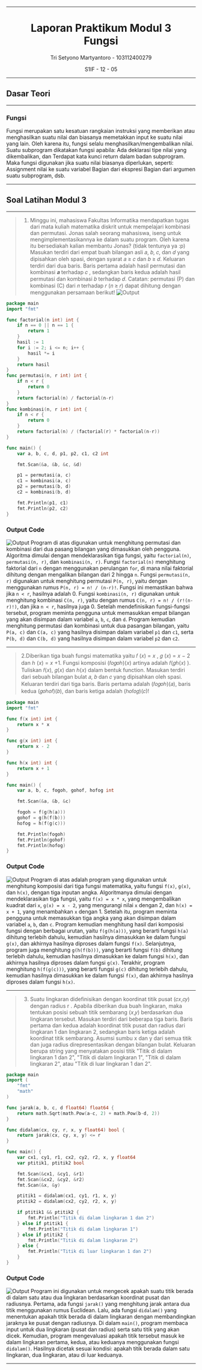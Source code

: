 
---
<h1 align="center">Laporan Praktikum Modul 3 <br>Fungsi</h1>

<p align="center">Tri Setyono Martyantoro - 103112400279</p>
<p align="center">S1IF - 12 - 05</p>


---
## Dasar Teori
---
### Fungsi

Fungsi merupakan satu kesatuan rangkaian instruksi yang memberikan atau menghasilkan suatu nilai dan biasanya memetakkan input ke suatu nilai yang lain. Oleh karena itu, fungsi selalu menghasilkan/mengembalikan nilai. Suatu subprogram dikatakan fungsi apabila: Ada deklarasi tipe nilai yang dikembalikan, dan Terdapat kata kunci return dalam badan subprogram. Maka fungsi digunakan jika suatu nilai biasanya diperlukan, seperti: Assignment nilai ke suatu variabel Bagian dari ekspresi Bagian dari argumen suatu subprogram, dsb.

---
## Soal Latihan Modul 3


---


> 1. Minggu ini, mahasiswa Fakultas Informatika mendapatkan tugas dari mata kuliah matematika diskrit untuk mempelajari kombinasi dan permutasi. Jonas salah seorang mahasiswa, iseng untuk mengimplementasikannya ke dalam suatu program. Oleh karena itu bersediakah kalian membantu Jonas? (tidak tentunya ya :p) Masukan terdiri dari empat buah bilangan asli 𝑎, 𝑏, 𝑐, dan 𝑑 yang dipisahkan oleh spasi, dengan syarat 𝑎 ≥ 𝑐 dan 𝑏 ≥ 𝑑. Keluaran terdiri dari dua baris. Baris pertama adalah hasil permutasi dan kombinasi 𝒂 terhadap 𝑐 , sedangkan baris kedua adalah hasil permutasi dan kombinasi 𝑏 terhadap 𝑑. Catatan: permutasi (P) dan kombinasi (C) dari 𝑛 terhadap 𝑟 (𝑛 ≥ 𝑟) dapat dihitung dengan menggunakan persamaan berikut!
![Output](Pictures/rumuspermutasi.png)
```go
package main
import "fmt"

func factorial(n int) int {
    if n == 0 || n == 1 {
        return 1
    }
    hasil := 1
    for i := 2; i <= n; i++ {
        hasil *= i
    }
    return hasil
}
func permutasi(n, r int) int {
    if n < r {
        return 0
    }
    return factorial(n) / factorial(n-r)
}
func kombinasi(n, r int) int {
    if n < r {
        return 0
    }
    return factorial(n) / (factorial(r) * factorial(n-r))
}

func main() {
    var a, b, c, d, p1, p2, c1, c2 int

    fmt.Scan(&a, &b, &c, &d)

    p1 = permutasi(a, c)
    c1 = kombinasi(a, c)
    p2 = permutasi(b, d)
    c2 = kombinasi(b, d)

    fmt.Println(p1, c1)
    fmt.Println(p2, c2)
}
```
### Output Code
![Output](Pictures/Output-Soal1-Modul3.png)
Program di atas digunakan untuk menghitung permutasi dan kombinasi dari dua pasang bilangan yang dimasukkan oleh pengguna. Algoritma dimulai dengan mendeklarasikan tiga fungsi, yaitu `factorial(n)`, `permutasi(n, r)`, dan `kombinasi(n, r)`. Fungsi `factorial(n)` menghitung faktorial dari `n` dengan menggunakan perulangan `for`, di mana nilai faktorial dihitung dengan mengalikan bilangan dari 2 hingga `n`. Fungsi `permutasi(n, r)` digunakan untuk menghitung permutasi `P(n, r)`, yaitu dengan menggunakan rumus `P(n, r) = n! / (n-r)!`. Fungsi ini memastikan bahwa jika `n < r`, hasilnya adalah 0. Fungsi `kombinasi(n, r)` digunakan untuk menghitung kombinasi `C(n, r)`, yaitu dengan rumus `C(n, r) = n! / (r!(n-r)!)`, dan jika `n < r`, hasilnya juga 0. Setelah mendefinisikan fungsi-fungsi tersebut, program meminta pengguna untuk memasukkan empat bilangan yang akan disimpan dalam variabel `a`, `b`, `c`, dan `d`. Program kemudian menghitung permutasi dan kombinasi untuk dua pasangan bilangan, yaitu `P(a, c)` dan `C(a, c)` yang hasilnya disimpan dalam variabel `p1` dan `c1`, serta `P(b, d)` dan `C(b, d)` yang hasilnya disimpan dalam variabel `p2` dan `c2`.

---

>  2.Diberikan tiga buah fungsi matematika yaitu 𝑓 (𝑥) = 𝑥 , 𝑔 (𝑥) = 𝑥 − 2 dan ℎ (𝑥) = 𝑥 +1. Fungsi komposisi (𝑓𝑜𝑔𝑜ℎ)(𝑥) artinya adalah 𝑓(𝑔ℎ(𝑥) ). Tuliskan 𝑓(𝑥), 𝑔(𝑥) dan ℎ(𝑥) dalam bentuk function. Masukan terdiri dari sebuah bilangan bulat 𝑎, 𝑏 dan 𝑐 yang dipisahkan oleh spasi. Keluaran terdiri dari tiga baris. Baris pertama adalah (𝑓𝑜𝑔𝑜ℎ)(𝑎), baris kedua (𝑔𝑜ℎ𝑜𝑓)(𝑏), dan baris ketiga adalah (ℎ𝑜𝑓𝑜𝑔)(𝑐)!

```go
package main
import "fmt"

func f(x int) int {
    return x * x
}

func g(x int) int {
    return x - 2
}

func h(x int) int {
    return x + 1
}

func main() {
    var a, b, c, fogoh, gohof, hofog int

    fmt.Scan(&a, &b, &c)

    fogoh = f(g(h(a)))
    gohof = g(h(f(b)))
    hofog = h(f(g(c)))

    fmt.Println(fogoh)
    fmt.Println(gohof)
    fmt.Println(hofog)
}
```
### Output Code
![Output](Pictures/Output-Soal2-Modul3.png)
Program di atas adalah program yang digunakan untuk menghitung komposisi dari tiga fungsi matematika, yaitu fungsi `f(x)`, `g(x)`, dan `h(x)`, dengan tiga inputan angka. Algoritmanya dimulai dengan mendeklarasikan tiga fungsi, yaitu `f(x) = x * x`, yang mengembalikan kuadrat dari `x`, `g(x) = x - 2`, yang mengurangi nilai `x` dengan 2, dan `h(x) = x + 1`, yang menambahkan `x` dengan 1. Setelah itu, program meminta pengguna untuk memasukkan tiga angka yang akan disimpan dalam variabel `a`, `b`, dan `c`. Program kemudian menghitung hasil dari komposisi fungsi dengan berbagai urutan, yaitu `f(g(h(a)))`, yang berarti fungsi `h(a)` dihitung terlebih dahulu, kemudian hasilnya dimasukkan ke dalam fungsi `g(x)`, dan akhirnya hasilnya diproses dalam fungsi `f(x)`. Selanjutnya, program juga menghitung `g(h(f(b)))`, yang berarti fungsi `f(b)` dihitung terlebih dahulu, kemudian hasilnya dimasukkan ke dalam fungsi `h(x)`, dan akhirnya hasilnya diproses dalam fungsi `g(x)`. Terakhir, program menghitung `h(f(g(c)))`, yang berarti fungsi `g(c)` dihitung terlebih dahulu, kemudian hasilnya dimasukkan ke dalam fungsi `f(x)`, dan akhirnya hasilnya diproses dalam fungsi `h(x)`. 

---

> 3. Suatu lingkaran didefinisikan dengan koordinat titik pusat (𝑐𝑥,𝑐𝑦) dengan radius r . Apabila diberikan dua buah lingkaran, maka tentukan posisi sebuah titik sembarang (𝑥,𝑦) berdasarkan dua lingkaran tersebut. Masukan terdiri dari beberapa tiga baris. Baris pertama dan kedua adalah koordinat titik pusat dan radius dari lingkaran 1 dan lingkaran 2, sedangkan baris ketiga adalah koordinat titik sembarang. Asumsi sumbu x dan y dari semua titik dan juga radius direpresentasikan dengan bilangan bulat. Keluaran berupa string yang menyatakan posisi titik "Titik di dalam lingkaran 1 dan 2", "Titik di dalam lingkaran 1", "Titik di dalam lingkaran 2", atau "Titik di luar lingkaran 1 dan 2".

```go
package main
import (
    "fmt"
    "math"
)

func jarak(a, b, c, d float64) float64 {
    return math.Sqrt(math.Pow(a-c, 2) + math.Pow(b-d, 2))
}

func didalam(cx, cy, r, x, y float64) bool {
    return jarak(cx, cy, x, y) <= r
}

func main() {
    var cx1, cy1, r1, cx2, cy2, r2, x, y float64
    var ptitik1, ptitik2 bool

    fmt.Scan(&cx1, &cy1, &r1)
    fmt.Scan(&cx2, &cy2, &r2)
    fmt.Scan(&x, &y)

    ptitik1 = didalam(cx1, cy1, r1, x, y)
    ptitik2 = didalam(cx2, cy2, r2, x, y)

    if ptitik1 && ptitik2 {
        fmt.Println("Titik di dalam lingkaran 1 dan 2")
    } else if ptitik1 {
        fmt.Println("Titik di dalam lingkaran 1")
    } else if ptitik2 {
        fmt.Println("Titik di dalam lingkaran 2")
    } else {
        fmt.Println("Titik di luar lingkaran 1 dan 2")
    }
}
```
### Output Code
![Output](Pictures/Output-Soal3-Modul3.png)
Program ini digunakan untuk mengecek apakah suatu titik berada di dalam satu atau dua lingkaran berdasarkan koordinat pusat dan radiusnya. Pertama, ada fungsi `jarak()` yang menghitung jarak antara dua titik menggunakan rumus Euclidean. Lalu, ada fungsi `didalam()` yang menentukan apakah titik berada di dalam lingkaran dengan membandingkan jaraknya ke pusat dengan radiusnya.
Di dalam `main()`, program membaca input untuk dua lingkaran (pusat dan radius) serta satu titik yang akan dicek. Kemudian, program mengevaluasi apakah titik tersebut masuk ke dalam lingkaran pertama, kedua, atau keduanya menggunakan fungsi `didalam()`. Hasilnya dicetak sesuai kondisi: apakah titik berada dalam satu lingkaran, dua lingkaran, atau di luar keduanya.

---













